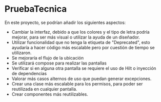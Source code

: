 # PruebaTecnica

En este proyecto, se podrían añadir los siguientes aspectos:

- Cambiar la interfaz, debido a que los colores y el tipo de letra podría mejorar, para ser más visual o utilizar la ayuda de un diseñador.
- Utilizar funcionalidad que no tenga la etiqueta de "Deprecated", esto ayudaría a hacer código más escalable pero por cuestión de tiempo se utilizaron.
- Se mejoraría el flujo de la ubicación
- Se utilizará compose para realizar las pantallas
- Verificar si en alguna otra pantalla se requiere el uso de Hilt o inyección de dependencias
- Valorar más casos alternos de uso que puedan generar excepciones.
- Crear una clase más escalable para los permisos, para poder ser reutilizada en cualquier pantalla.
- Crear componentes más reutilizables.
